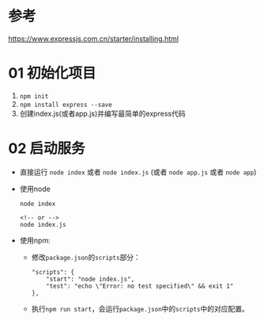 # 参考

https://www.expressjs.com.cn/starter/installing.html

# 01 初始化项目

1. `npm init`
2. `npm install express --save`
3. 创建index.js(或者app.js)并编写最简单的express代码

# 02 启动服务
+ 直接运行 `node index` 或者 `node index.js` (或者 `node app.js` 或者 `node app`)


+ 使用node
    ```terminal
    node index

    <!-- or -->
    node index.js
    ```

+ 使用npm:
  + 修改`package.json`的`scripts`部分：
    ```terminal
    "scripts": {
        "start": "node index.js",
        "test": "echo \"Error: no test specified\" && exit 1"
    },
    ```
  + 执行`npm run start`，会运行`package.json`中的`scripts`中的对应配置。